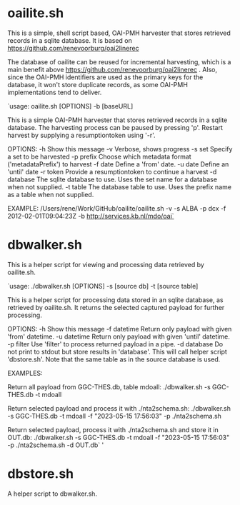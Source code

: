 # oailite.sh
This is a simple, shell script based, OAI-PMH harvester that stores retrieved records in a sqlite database. It is based on https://github.com/renevoorburg/oai2linerec

The database of oailite can be reused for incremental harvesting, which is a main benefit above https://github.com/renevoorburg/oai2linerec . Also, since the OAI-PMH identifiers are used as the primary keys for the database, it  won't store duplicate records, as some OAI-PMH implementations tend to deliver.

`usage: oailite.sh [OPTIONS] -b [baseURL]

This is a simple OAI-PMH harvester that stores retrieved records in a sqlite database. 
The harvesting process can be paused by pressing 'p'. Restart harvest by supplying a resumptiontoken using '-r'.

OPTIONS:
-h           Show this message
-v           Verbose, shows progress
-s  set      Specify a set to be harvested
-p  prefix   Choose which metadata format ('metadataPrefix') to harvest
-f  date     Define a 'from' date.
-u  date     Define an 'until' date
-r  token    Provide a resumptiontoken to continue a harvest
-d  database The sqlite database to use. Uses the set name for a database  when not supplied.
-t  table    The database table to use. Uses the prefix name as a table when not supplied.

EXAMPLE:
/Users/rene/Work/GitHub/oailite/oailite.sh -v -s ALBA -p dcx -f 2012-02-01T09:04:23Z -b http://services.kb.nl/mdo/oai`

# dbwalker.sh

This is a helper script for viewing and processing data retrieved by oailite.sh.

`usage: ./dbwalker.sh [OPTIONS] -s [source db] -t [source table]

This is a helper script for processing data stored in an sqlite database, as retrieved by oailite.sh. 
It returns the selected captured payload for further processing.

OPTIONS:
-h           Show this message
-f  datetime Return only payload with given 'from' datetime.
-u  datetime Return only payload with given 'until' datetime.
-p  filter   Use 'filter' to process returned payload in a pipe.
-d  database Do not print to stdout but store results in 'database'. 
             This will call helper script 'dbstore.sh'.
             Note that the same table as in the source database is used.
             
EXAMPLES:

Return all payload from GGC-THES.db, table mdoall:
./dbwalker.sh -s GGC-THES.db -t mdoall

Return selected payload and process it with ./nta2schema.sh:
./dbwalker.sh -s GGC-THES.db -t mdoall -f "2023-05-15 17:56:03" -p ./nta2schema.sh

Return selected payload, process it with ./nta2schema.sh and store it in OUT.db:
./dbwalker.sh -s GGC-THES.db -t mdoall -f "2023-05-15 17:56:03" -p ./nta2schema.sh -d OUT.db`
'

# dbstore.sh
A helper script to dbwalker.sh.
